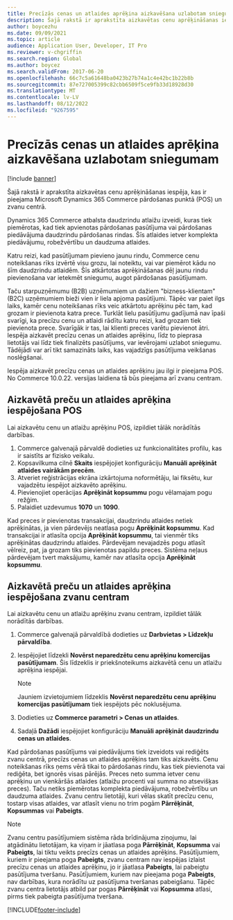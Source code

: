 ```yaml
---
title: Precīzās cenas un atlaides aprēķina aizkavēšana uzlabotam sniegumam
description: Šajā rakstā ir aprakstīta aizkavētas cenu aprēķināšanas iespēja, kas ir pieejama Microsoft Dynamics 365 Commerce pārdošanas punktā (POS) un zvanu centrā.
author: boycezhu
ms.date: 09/09/2021
ms.topic: article
audience: Application User, Developer, IT Pro
ms.reviewer: v-chgriffin
ms.search.region: Global
ms.author: boycez
ms.search.validFrom: 2017-06-20
ms.openlocfilehash: 66c7c5a61648ba0423b27b74a1c4e42bc1b22b8b
ms.sourcegitcommit: 87e727005399c82cbb6509f5ce9fb33d18928d30
ms.translationtype: MT
ms.contentlocale: lv-LV
ms.lasthandoff: 08/12/2022
ms.locfileid: "9267595"
---
```

# <a name="delay-exact-price-and-discount-calculation-for-improved-performance"></a>Precīzās cenas un atlaides aprēķina aizkavēšana uzlabotam sniegumam

[!include [banner](includes/banner.md)]

Šajā rakstā ir aprakstīta aizkavētas cenu aprēķināšanas iespēja, kas ir pieejama Microsoft Dynamics 365 Commerce pārdošanas punktā (POS) un zvanu centrā.

Dynamics 365 Commerce atbalsta daudzrindu atlaižu izveidi, kuras tiek piemērotas, kad tiek apvienotas pārdošanas pasūtījuma vai pārdošanas piedāvājuma daudzrindu pārdošanas rindas. Šīs atlaides ietver komplekta piedāvājumu, robežvērtību un daudzuma atlaides.

Katru reizi, kad pasūtījumam pievieno jaunu rindu, Commerce cenu noteikšanas rīks izvērtē visu grozu, lai noteiktu, vai var piemērot kādu no šīm daudzrindu atlaidēm. Šīs atkārtotas aprēķināšanas dēļ jaunu rindu pievienošana var ietekmēt sniegumu, augot pārdošanas pasūtījumam.

Taču starpuzņēmumu (B2B) uzņēmumiem un dažiem "bizness-klientam" (B2C) uzņēmumiem bieži vien ir liela apjoma pasūtījumi. Tāpēc var paiet ilgs laiks, kamēr cenu noteikšanas rīks veic atkārtotu aprēķinu pēc tam, kad grozam ir pievienota katra prece. Turklāt lielu pasūtījumu gadījumā nav īpaši svarīgi, ka precīzu cenu un atlaidi rādītu katru reizi, kad grozam tiek pievienota prece. Svarīgāk ir tas, lai klienti preces varētu pievienot ātri. Iespēja aizkavēt precīzu cenas un atlaides aprēķinu, līdz to pieprasa lietotājs vai līdz tiek finalizēts pasūtījums, var ievērojami uzlabot sniegumu. Tādējādi var arī tikt samazināts laiks, kas vajadzīgs pasūtījuma veikšanas noslēgšanai.

Iespēja aizkavēt precīzu cenas un atlaides aprēķinu jau ilgi ir pieejama POS. No Commerce 10.0.22. versijas laidiena tā būs pieejama arī zvanu centram.

## <a name="enable-delayed-price-and-discount-calculation-for-pos"></a>Aizkavētā preču un atlaides aprēķina iespējošana POS

Lai aizkavētu cenu un atlaižu aprēķinu POS, izpildiet tālāk norādītās darbības.

1. Commerce galvenajā pārvaldē dodieties uz funkcionalitātes profilu, kas ir saistīts ar fizisko veikalu.
1. Kopsavilkuma cilnē **Skaits** iespējojiet konfigurāciju **Manuāli aprēķināt atlaides vairākām precēm**.
1. Atveriet reģistrācijas ekrāna izkārtojuma noformētāju, lai fiksētu, kur vajadzētu iespējot aizkavēto aprēķinu.
1. Pievienojiet operācijas **Aprēķināt kopsummu** pogu vēlamajam pogu režģim.
1. Palaidiet uzdevumus **1070** un **1090**.

Kad preces ir pievienotas transakcijai, daudzrindu atlaides netiek aprēķinātas, ja vien pārdevējs neatlasa pogu **Aprēķināt kopsummu**. Kad transakcijai ir atlasīta opcija **Aprēķināt kopsummu**, tai vienmēr tiks aprēķinātas daudzrindu atlaides. Pārdevējam nevajadzēs pogu atlasīt vēlreiz, pat, ja grozam tiks pievienotas papildu preces. Sistēma neļaus pārdevējam tvert maksājumu, kamēr nav atlasīta opcija **Aprēķināt kopsummu**.

## <a name="enable-delayed-price-and-discount-calculation-for-call-center"></a>Aizkavētā preču un atlaides aprēķina iespējošana zvanu centram

Lai aizkavētu cenu un atlaižu aprēķinu zvanu centram, izpildiet tālāk norādītās darbības.

1. Commerce galvenajā pārvaldībā dodieties uz **Darbvietas \> Līdzekļu pārvaldība**.
1. Iespējojiet līdzekli **Novērst neparedzētu cenu aprēķinu komercijas pasūtījumam**. Šis līdzeklis ir priekšnoteikums aizkavētā cenu un atlaižu aprēķina iespējai.

    > [!NOTE]
    > Jauniem izvietojumiem līdzeklis **Novērst neparedzētu cenu aprēķinu komercijas pasūtījumam** tiek iespējots pēc noklusējuma.

1. Dodieties uz **Commerce parametri \> Cenas un atlaides**.
1. Sadaļā **Dažādi** iespējojiet konfigurāciju **Manuāli aprēķināt daudzrindu cenas un atlaides**.

Kad pārdošanas pasūtījums vai piedāvājums tiek izveidots vai rediģēts zvanu centrā, precīzs cenas un atlaides aprēķins tam tiks aizkavēts. Cenu noteikšanas rīks ņems vērā tikai to pārdošanas rindu, kas tiek pievienota vai rediģēta, bet ignorēs visas pārējās. Preces neto summa ietver cenu aprēķinu un vienkāršās atlaides (atlaižu procenti vai summa no atsevišķas preces). Taču netiks piemērotas komplekta piedāvājuma, robežvērtību un daudzuma atlaides. Zvanu centru lietotāji, kuri vēlas skatīt precīzu cenu, tostarp visas atlaides, var atlasīt vienu no trim pogām **Pārrēķināt**, **Kopsummas** vai **Pabeigts**.

> [!NOTE]
> Zvanu centru pasūtījumiem sistēma rāda brīdinājuma ziņojumu, lai atgādinātu lietotājam, ka viņam ir jāatlasa poga **Pārrēķināt**, **Kopsumma** vai **Pabeigts**, lai tiktu veikts precīzs cenas un atlaides aprēķins. Pasūtījumiem, kuriem ir pieejama poga **Pabeigts**, zvanu centram nav iespējas izlaist precīzu cenas un atlaides aprēķinu, jo ir jāatlasa **Pabeigts**, lai pabeigtu pasūtījuma tveršanu. Pasūtījumiem, kuriem nav pieejama poga **Pabeigts**, nav darbības, kura norādītu uz pasūtījuma tveršanas pabeigšanu. Tāpēc zvanu centra lietotājs atbild par pogas **Pārrēķināt** vai **Kopsumma** atlasi, pirms tiek pabeigta pasūtījuma tveršana.

[!INCLUDE[footer-include](../includes/footer-banner.md)]
